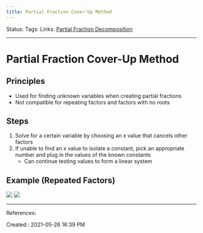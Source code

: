 ```yaml
---
title: Partial Fraction Cover-Up Method
---
```

Status:
Tags:
Links: [Partial Fraction Decomposition](out/partial-fraction-decomposition.md)
___
# Partial Fraction Cover-Up Method
## Principles
- Used for finding unknown variables when creating partial fractions
- Not compatible for repeating factors and factors with no roots

## Steps
1. Solve for a certain variable by choosing an x value that cancels other factors
2. If unable to find an x value to isolate a constant, pick an appropriate number and plug in the values of the known constants
	- Can continue testing values to form a linear system
## Example (Repeated Factors)
![](https://i.gyazo.com/085c5714ac4be09b7397d6963b26cf1f.png)
![](https://i.gyazo.com/159e63615f8d5f5f6826ce11f2e59443.png)
___
References:

Created:: 2021-05-26 16:39 PM